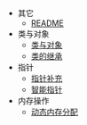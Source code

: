 * 其它
  * [README](C++程序设计/README.md)
* 类与对象
  * [类与对象](C++程序设计/类与对象/类与对象.md)
  * [类的继承](C++程序设计/类与对象/类的继承.md)
* 指针
  * [指针补充](C++程序设计/指针/指针补充.md)
  * [智能指针](C++程序设计/指针/智能指针.md)
* 内存操作
  * [动态内存分配](C++程序设计/内存操作/动态内存分配.md)
